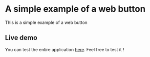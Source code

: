 # A simple example of a web button

This is a simple example of a web button

## Live demo

You can test the entire application [here](https://heig-vd-web.github.io/button-example/). Feel free to test it !